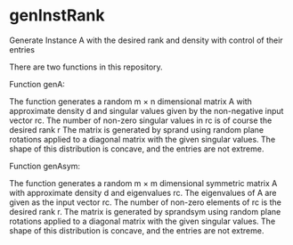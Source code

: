 # genInstRank
Generate Instance A with the desired rank and density with control of their entries

There are two functions in this repository.

Function genA:

The function generates a random m × n dimensional matrix A with approximate
density d and singular values given by the non-negative input vector rc. 
The number of non-zero singular values in rc is of course the desired rank r
The matrix is generated by sprand using random plane rotations applied to a 
diagonal matrix with the given singular values. The shape of this
distribution is concave, and the entries are not extreme.

Function genAsym: 

The function generates a random m × m dimensional symmetric matrix A with
approximate density d and eigenvalues rc. The eigenvalues of A are given
as the input vector rc. The number of non-zero elements of rc is the 
desired rank r. The matrix is generated by sprandsym using random plane 
rotations applied to a diagonal matrix with the given singular values. 
The shape of this distribution is concave, and the entries are not extreme.
